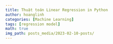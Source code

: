 ```yaml
---
title: Thuật toán Linear Regression in Python
author: hoanglinh
categories: [Machine Learning]
tags: [regression model]
math: true
img_path: posts_media/2023-02-10-posts/
---
```


